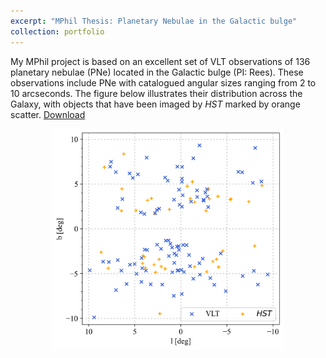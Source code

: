 ```yaml
---
excerpt: "MPhil Thesis: Planetary Nebulae in the Galactic bulge"
collection: portfolio
---
```


My MPhil project is based on an excellent set of VLT observations of 136 planetary nebulae (PNe) located in the Galactic bulge (PI: Rees). These observations include PNe with catalogued angular sizes ranging from 2 to 10 arcseconds. The figure below illustrates their distribution across the Galaxy, with objects that have been imaged by _HST_ marked by orange scatter. [Download](https://sytan177.github.io/docs/HKU_Master_Thesis___TAN__Shuyu-Final.pdf)
<p align='center'><img src='/images/obs_dist.png' width='370'></p>

